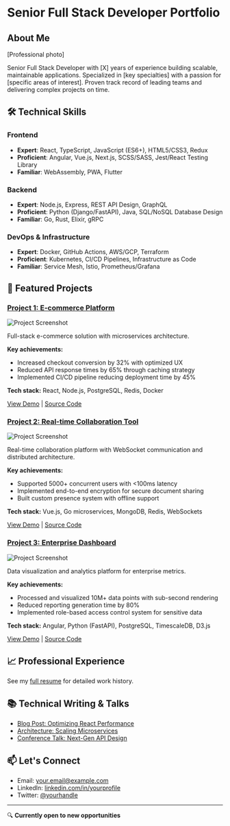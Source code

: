 # Senior Full Stack Developer Portfolio

## About Me
[Professional photo]

Senior Full Stack Developer with [X] years of experience building scalable, maintainable applications. Specialized in [key specialties] with a passion for [specific areas of interest]. Proven track record of leading teams and delivering complex projects on time.

## 🛠️ Technical Skills

### Frontend
- **Expert**: React, TypeScript, JavaScript (ES6+), HTML5/CSS3, Redux
- **Proficient**: Angular, Vue.js, Next.js, SCSS/SASS, Jest/React Testing Library
- **Familiar**: WebAssembly, PWA, Flutter

### Backend
- **Expert**: Node.js, Express, REST API Design, GraphQL
- **Proficient**: Python (Django/FastAPI), Java, SQL/NoSQL Database Design
- **Familiar**: Go, Rust, Elixir, gRPC

### DevOps & Infrastructure
- **Expert**: Docker, GitHub Actions, AWS/GCP, Terraform
- **Proficient**: Kubernetes, CI/CD Pipelines, Infrastructure as Code
- **Familiar**: Service Mesh, Istio, Prometheus/Grafana

## 📂 Featured Projects

### [Project 1: E-commerce Platform](./projects/ecommerce)
![Project Screenshot](./docs/images/project1.png)

Full-stack e-commerce solution with microservices architecture. 

**Key achievements:**
- Increased checkout conversion by 32% with optimized UX
- Reduced API response times by 65% through caching strategy
- Implemented CI/CD pipeline reducing deployment time by 45%

**Tech stack:** React, Node.js, PostgreSQL, Redis, Docker

[View Demo](https://demo-link) | [Source Code](./projects/ecommerce)

### [Project 2: Real-time Collaboration Tool](./projects/collaboration)
![Project Screenshot](./docs/images/project2.png)

Real-time collaboration platform with WebSocket communication and distributed architecture.

**Key achievements:**
- Supported 5000+ concurrent users with <100ms latency
- Implemented end-to-end encryption for secure document sharing
- Built custom presence system with offline support

**Tech stack:** Vue.js, Go microservices, MongoDB, Redis, WebSockets

[View Demo](https://demo-link) | [Source Code](./projects/collaboration)

### [Project 3: Enterprise Dashboard](./projects/dashboard)
![Project Screenshot](./docs/images/project3.png)

Data visualization and analytics platform for enterprise metrics.

**Key achievements:**
- Processed and visualized 10M+ data points with sub-second rendering
- Reduced reporting generation time by 80%
- Implemented role-based access control system for sensitive data

**Tech stack:** Angular, Python (FastAPI), PostgreSQL, TimescaleDB, D3.js

[View Demo](https://demo-link) | [Source Code](./projects/dashboard)

## 📈 Professional Experience

See my [full resume](./docs/resume.md) for detailed work history.

## 📚 Technical Writing & Talks

- [Blog Post: Optimizing React Performance](./docs/blog-posts/react-performance.md)
- [Architecture: Scaling Microservices](./docs/architecture/scaling-microservices.md)
- [Conference Talk: Next-Gen API Design](https://conference-link)

## 📫 Let's Connect

- Email: [your.email@example.com](mailto:your.email@example.com)
- LinkedIn: [linkedin.com/in/yourprofile](https://linkedin.com/in/yourprofile)
- Twitter: [@yourhandle](https://twitter.com/yourhandle)

---

🔍 **Currently open to new opportunities**